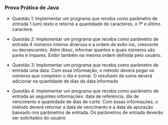 ### Prova Prática de Java

- Questão 1: 
  Implementar um programa que receba como parâmetro de entrada 1 (um) texto e
  retorne a quantidade de caracteres, o 1º e último caractere.
  
- Questão 2: 
  Implementar um programa que receba como parâmetro de entrada 4 números inteiros
  diversos e a ordem de exibi-los, crescente ou decrescentes. Além disso, informar
  quantos e quais números são pares e ímpares. Exibir também na mesma ordem
  definida pelo usuário. 

- Questão 3: 
  Implementar um programa que receba como parâmetro de entrada uma data. Com
  essa informação, o método deverá pegar os números que compõem o dia e somar. O
  resultado da soma deverá adicionar na quantidade de dias da data informada
  
- Questão 4: 
  Implementar um programa que receba como parâmetro de entrada as seguintes
  informações: data de referência, dia de vencimento e quantidade de dias de corte.
  Com essas informações, o método deverá retornar a data de vencimento e a data de
  apuração baseado nos parâmetros de entrada. Os parâmetros de entrada deverão
  ser solicitados do usuário
 
